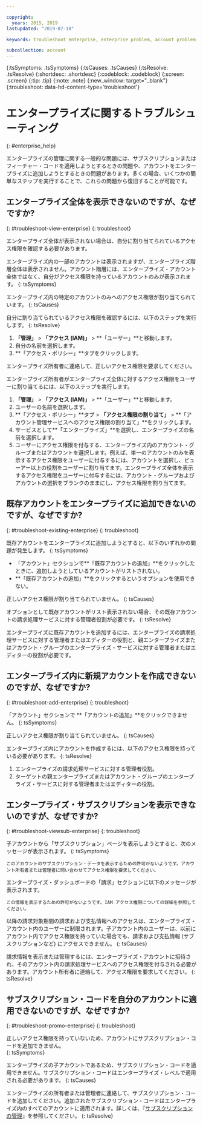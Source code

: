 ```yaml
---

copyright:
  years: 2015, 2019
lastupdated: "2019-07-18"

keywords: troubleshoot enterprise, enterprise problem, account problem, enterprise support, enterprise help, error message

subcollection: account
---
```


{:tsSymptoms: .tsSymptoms}
{:tsCauses: .tsCauses}
{:tsResolve: .tsResolve}
{:shortdesc: .shortdesc}
{:codeblock: .codeblock}
{:screen: .screen}
{:tip: .tip}
{:note: .note}
{:new_window: target="_blank"}
{:troubleshoot: data-hd-content-type='troubleshoot'}

# エンタープライズに関するトラブルシューティング
{: #enterprise_help}

エンタープライズの管理に関する一般的な問題には、サブスクリプションまたはフィーチャー・コードを適用しようとするときの問題や、アカウントをエンタープライズに追加しようとするときの問題があります。多くの場合、いくつかの簡単なステップを実行することで、これらの問題から復旧することが可能です。

## エンタープライズ全体を表示できないのですが、なぜですか?
{: #troubleshoot-view-enterprise}
{: troubleshoot}

エンタープライズ全体が表示されない場合は、自分に割り当てられているアクセス権限を確認する必要があります。

エンタープライズ内の一部のアカウントは表示されますが、エンタープライズ階層全体は表示されません。アカウント階層には、エンタープライズ・アカウント全体ではなく、自分がアクセス権限を持っているアカウントのみが表示されます。
{: tsSymptoms}

エンタープライズ内の特定のアカウントのみへのアクセス権限が割り当てられています。
{: tsCauses}

自分に割り当てられているアクセス権限を確認するには、以下のステップを実行します。
{: tsResolve}

1. **「管理」** &gt; **「アクセス (IAM)」** > **「ユーザー」**と移動します。
2. 自分の名前を選択します。
2. **「アクセス・ポリシー」**タブをクリックします。

エンタープライズ所有者に連絡して、正しいアクセス権限を要求してください。

エンタープライズ所有者がエンタープライズ全体に対するアクセス権限をユーザーに割り当てるには、以下のステップを実行します。
1. **「管理」** > **「アクセス (IAM)」** > **「ユーザー」**と移動します。
2. ユーザーの名前を選択します。 
2. **「アクセス・ポリシー」**タブ > **「アクセス権限の割り当て」** > **「アカウント管理サービスへのアクセス権限の割り当て」**をクリックします。
3. サービスとして**「エンタープライズ」**を選択し、エンタープライズの名前を選択します。
4. ユーザーにアクセス権限を付与する、エンタープライズ内のアカウント・グループまたはアカウントを選択します。例えば、単一のアカウントのみを表示するアクセス権限をユーザーに付与するには、アカウントを選択し、ビューアー以上の役割をユーザーに割り当てます。エンタープライズ全体を表示するアクセス権限をユーザーに付与するには、アカウント・グループおよびアカウントの選択をブランクのままにし、アクセス権限を割り当てます。

## 既存アカウントをエンタープライズに追加できないのですが、なぜですか?
{: #troubleshoot-existing-enterprise}
{: troubleshoot}

既存アカウントをエンタープライズに追加しようとすると、以下のいずれかの問題が発生します。
{: tsSymptoms}
* 「アカウント」セクションで**「既存アカウントの追加」**をクリックしたときに、追加しようとしているアカウントがリストされない。
* **「既存アカウントの追加」**をクリックするというオプションを使用できない。

正しいアクセス権限が割り当てられていません。
{: tsCauses}

オプションとして既存アカウントがリスト表示されない場合、その既存アカウントの請求処理サービスに対する管理者役割が必要です。
{: tsResolve}

エンタープライズに既存アカウントを追加するには、エンタープライズの請求処理サービスに対する管理者またはエディターの役割と、親エンタープライズまたはアカウント・グループのエンタープライズ・サービスに対する管理者またはエディターの役割が必要です。

## エンタープライズ内に新規アカウントを作成できないのですが、なぜですか?
{: #troubleshoot-add-enterprise}
{: troubleshoot}

「アカウント」セクションで **「アカウントの追加」**をクリックできません。
{: tsSymptoms}

正しいアクセス権限が割り当てられていません。
{: tsCauses}

エンタープライズ内にアカウントを作成するには、以下のアクセス権限を持っている必要があります。
{: tsResolve}
1. エンタープライズの請求処理サービスに対する管理者役割。
2. ターゲットの親エンタープライズまたはアカウント・グループのエンタープライズ・サービスに対する管理者またはエディターの役割。

## エンタープライズ・サブスクリプションを表示できないのですが、なぜですか?
{: #troubleshoot-viewsub-enterprise}
{: troubleshoot}

子アカウントから「サブスクリプション」ページを表示しようとすると、次のメッセージが表示されます。
{: tsSymptoms}

`このアカウントのサブスクリプション・データを表示するための許可がないようです。アカウント所有者または管理者に問い合わせてアクセス権限を要求してください。`

エンタープライズ・ダッシュボードの「請求」セクションに以下のメッセージが表示されます。

`この情報を表示するための許可がないようです。IAM アクセス権限についての詳細を参照してください。`

以降の請求対象期間の請求および支払情報へのアクセスは、エンタープライズ・アカウント内のユーザーに制限されます。子アカウント内のユーザーは、以前にアカウント内でアクセス権限を持っていた場合でも、請求および支払情報 (サブスクリプションなど) にアクセスできません。
{: tsCauses}

請求情報を表示または管理するには、エンタープライズ・アカウントに招待され、そのアカウント内の請求処理サービスへのアクセス権限を付与される必要があります。アカウント所有者に連絡して、アクセス権限を要求してください。
{: tsResolve}

## サブスクリプション・コードを自分のアカウントに適用できないのですが、なぜですか?  
{: #troubleshoot-promo-enterprise}
{: troubleshoot}

正しいアクセス権限を持っていないため、アカウントにサブスクリプション・コードを追加できません。  
{: tsSymptoms}

エンタープライズの子アカウントであるため、サブスクリプション・コードを適用できません。サブスクリプション・コードはエンタープライズ・レベルで適用される必要があります。
{: tsCauses}

エンタープライズの所有者または管理者に連絡して、サブスクリプション・コードを追加してください。追加されたサブスクリプション・コードはエンタープライズ内のすべてのアカウントに適用されます。詳しくは、『[サブスクリプションの管理](/docs/billing-usage?topic=billing-usage-subscriptions)』を参照してください。
{: tsResolve}
